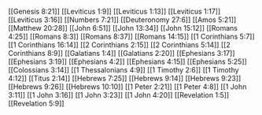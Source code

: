 [[Genesis 8:21]]
[[Leviticus 1:9]]
[[Leviticus 1:13]]
[[Leviticus 1:17]]
[[Leviticus 3:16]]
[[Numbers 7:21]]
[[Deuteronomy 27:6]]
[[Amos 5:21]]
[[Matthew 20:28]]
[[John 6:51]]
[[John 13:34]]
[[John 15:12]]
[[Romans 4:25]]
[[Romans 8:3]]
[[Romans 8:37]]
[[Romans 14:15]]
[[1 Corinthians 5:7]]
[[1 Corinthians 16:14]]
[[2 Corinthians 2:15]]
[[2 Corinthians 5:14]]
[[2 Corinthians 8:9]]
[[Galatians 1:4]]
[[Galatians 2:20]]
[[Ephesians 3:17]]
[[Ephesians 3:19]]
[[Ephesians 4:2]]
[[Ephesians 4:15]]
[[Ephesians 5:25]]
[[Colossians 3:14]]
[[1 Thessalonians 4:9]]
[[1 Timothy 2:6]]
[[1 Timothy 4:12]]
[[Titus 2:14]]
[[Hebrews 7:25]]
[[Hebrews 9:14]]
[[Hebrews 9:23]]
[[Hebrews 9:26]]
[[Hebrews 10:10]]
[[1 Peter 2:21]]
[[1 Peter 4:8]]
[[1 John 3:11]]
[[1 John 3:16]]
[[1 John 3:23]]
[[1 John 4:20]]
[[Revelation 1:5]]
[[Revelation 5:9]]
